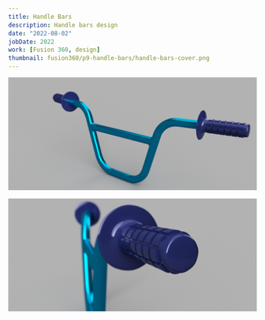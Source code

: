```yaml
---
title: Handle Bars
description: Handle bars design
date: "2022-08-02"
jobDate: 2022
work: [Fusion 360, design]
thumbnail: fusion360/p9-handle-bars/handle-bars-cover.png
---
```

[![Handle bars front view](handle-bars-cover.png)](handle-bars-cover.png)

[![Handle bars side view](handle-bars2.png)](handle-bars2.png)